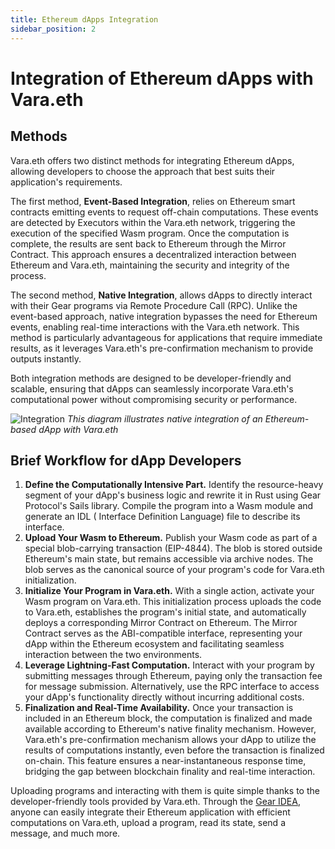 ```yaml
---
title: Ethereum dApps Integration
sidebar_position: 2
---
```


# Integration of Ethereum dApps with Vara.eth

## Methods

Vara.eth offers two distinct methods for integrating Ethereum dApps, allowing developers to choose the approach that
best suits their application's requirements.

The first method, **Event-Based Integration**, relies on Ethereum smart contracts emitting events to request off-chain
computations. These events are detected by Executors within the Vara.eth network, triggering the execution of the
specified Wasm program. Once the computation is complete, the results are sent back to Ethereum through the Mirror
Contract. This approach ensures a decentralized interaction between Ethereum and Vara.eth, maintaining the security and
integrity of the process.

The second method, **Native Integration**, allows dApps to directly interact with their Gear programs via Remote
Procedure Call (RPC). Unlike the event-based approach, native integration bypasses the need for Ethereum events,
enabling real-time interactions with the Vara.eth network. This method is particularly advantageous for applications
that require immediate results, as it leverages Vara.eth's pre-confirmation mechanism to provide outputs instantly.

Both integration methods are designed to be developer-friendly and scalable, ensuring that dApps can seamlessly
incorporate Vara.eth's computational power without compromising security or performance.

![Integration](/img/integration.png)
_This diagram illustrates native integration of an Ethereum-based dApp with Vara.eth_

## Brief Workflow for dApp Developers

1. **Define the Computationally Intensive Part.** Identify the resource-heavy segment of your dApp's business logic and
   rewrite it in Rust using Gear Protocol's Sails library. Compile the program into a Wasm module and generate an IDL (
   Interface Definition Language) file to describe its interface.
2. **Upload Your Wasm to Ethereum.** Publish your Wasm code as part of a special blob-carrying transaction (EIP-4844). The blob is stored outside Ethereum's main state, but remains accessible via archive nodes. The blob serves as the canonical source of your program's code for Vara.eth initialization.
3. **Initialize Your Program in Vara.eth.** With a single action, activate your Wasm program on Vara.eth. This
   initialization process uploads the code to Vara.eth, establishes the program's initial state, and automatically
   deploys a corresponding Mirror Contract on Ethereum. The Mirror Contract serves as the ABI-compatible interface, representing your
   dApp within the Ethereum ecosystem and facilitating seamless interaction between the two environments.
4. **Leverage Lightning-Fast Computation.** Interact with your program by submitting messages through Ethereum, paying
   only the transaction fee for message submission. Alternatively, use the RPC interface to access your dApp's
   functionality directly without incurring additional costs.
5. **Finalization and Real-Time Availability.** Once your transaction is included in an Ethereum block, the computation
   is finalized and made available according to Ethereum's native finality mechanism. However, Vara.eth's
   pre-confirmation mechanism allows your dApp to utilize the results of computations instantly, even before the
   transaction is finalized on-chain. This feature ensures a near-instantaneous response time, bridging the gap between
   blockchain finality and real-time interaction.

Uploading programs and interacting with them is quite simple thanks to the developer-friendly tools provided by
Vara.eth. Through the [Gear IDEA](https://idea.gear-tech.io/), anyone can easily integrate their Ethereum application
with efficient computations on Vara.eth, upload a program, read its state, send a message, and much more.
